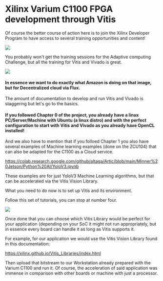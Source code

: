 # Xilinx Varium C1100 FPGA development through Vitis

Of course the better course of action here is to join the Xilinx Developer Program to have access to several training opportunities and content!

<img src="https://i.ibb.co/HCNQmMh/developerprogram.png">

You probably won't get the training sessions for the Adaptive computing Challenge, but all the training for Vitis and Vivado is great.

<img src="https://i.ibb.co/4sRRfdz/Vitissuite.png">

#### In essence we want to do exactly what Amazon is doing on that image, but for Decentralized cloud via Flux.

The amount of documentation to develop and run Vitis and Vivado is staggering but let's go to the basics.

#### If you followed Chapter 0 of the project, you already have a linux PC/Server/Machine with Ubuntu (a linux distro) and with the perfect configuration to start with Vitis and Vivado as you already have OpenCL installed!

And we also have to mention that if you folloed Chapter 1 you also have several examples of Machine learning examples (done on the ZCU104) that can also be adapted for the C1100 as a Cloud service.

https://colab.research.google.com/github/altaga/Artic/blob/main/Minner%20Jetson/Python%20AI/YoloV3.ipynb

These examples are for just YoloV3 Machine Learning algorithms, but that can be accelerated via the Vitis Vision Library.

What you need to do now is to set up Vitis and its environment.

Follow this set of tutorials, you can stop at number four.

<img src="https://i.ibb.co/G930vR1/vdev.png">

Once done that you can choose which Vitis Library would be perfect for your application (depending on your SoC it might not run appropriately, but in essence every board can handle it as long as Vitis supports it.

For example, for our application we would use the Vitis Vision Library found in this documentation:

https://xilinx.github.io/Vitis_Libraries/index.html

Then upload that bitstream to our Workstation already prepared with the Varium C1100 and run it.
Of course, the acceleration of said application was immense in comparison with other boards or machine with just a processor.











